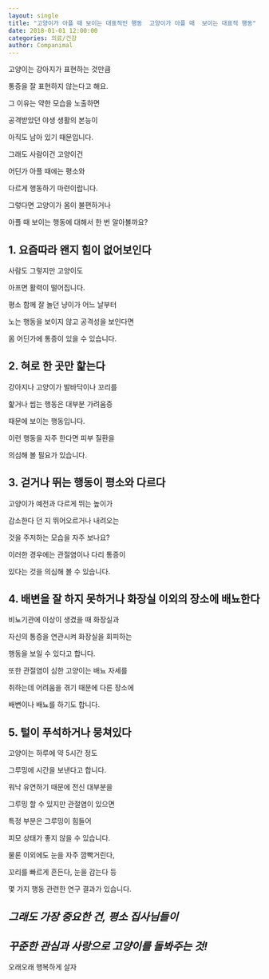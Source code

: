 ```yaml
---
layout: single
title: "고양이가 아플 때 보이는 대표적인 행동  고양이가 아플 때  보이는 대표적 행동"
date: 2018-01-01 12:00:00
categories: 의료/건강
author: Companimal
---
```


고양이는 강아지가 표현하는 것만큼

통증을 잘 표현하지 않는다고 해요.

그 이유는 약한 모습을 노출하면

공격받았던 야생 생활의 본능이

아직도 남아 있기 때문입니다.

그래도 사람이건 고양이건

어딘가 아플 때에는 평소와

다르게 행동하기 마련이랍니다.

그렇다면 고양이가 몸이 불편하거나

아플 때 보이는 행동에 대해서 한 번 알아볼까요?

## 1. 요즘따라 왠지 힘이 없어보인다

사람도 그렇지만 고양이도

아프면 활력이 떨어집니다.

평소 함께 잘 놀던 냥이가 어느 날부터

노는 행동을 보이지 않고 공격성을 보인다면

몸 어딘가에 통증이 있을 수 있습니다.

## 2. 혀로 한 곳만 핥는다

강아지나 고양이가 발바닥이나 꼬리를

핥거나 씹는 행동은 대부분 가려움증

때문에 보이는 행동입니다.

이런 행동을 자주 한다면 피부 질환을

의심해 볼 필요가 있습니다.

## 3. 걷거나 뛰는 행동이 평소와 다르다

고양이가 예전과 다르게 뛰는 높이가

감소한다 던 지 뛰어오르거나 내려오는

것을 주저하는 모습을 자주 보나요?

이러한 경우에는 관절염이나 다리 통증이

있다는 것을 의심해 볼 수 있습니다.

## 4. 배변을 잘 하지 못하거나 화장실 이외의 장소에 배뇨한다

비뇨기관에 이상이 생겼을 때 화장실과

자신의 통증을 연관시켜 화장실을 회피하는

행동을 보일 수 있다고 합니다.

또한 관절염이 심한 고양이는 배뇨 자세를

취하는데 어려움을 겪기 때문에 다른 장소에

배변이나 배뇨를 하기도 합니다.

## 5. 털이 푸석하거나 뭉쳐있다

고양이는 하루에 약 5시간 정도

그루밍에 시간을 보낸다고 합니다.

워낙 유연하기 때문에 전신 대부분을

그루밍 할 수 있지만 관절염이 있으면

특정 부분은 그루밍이 힘들어

피모 상태가 좋지 않을 수 있습니다.

물론 이외에도 눈을 자주 깜빡거린다,

꼬리를 빠르게 흔든다, 눈을 감는다 등

몇 가지 행동 관련한 연구 결과가 있습니다.

## _그래도 가장 중요한 건, 평소 집사님들이_

## _꾸준한 관심과 사랑으로 고양이를 돌봐주는 것!_

오래오래 행복하게 살자
